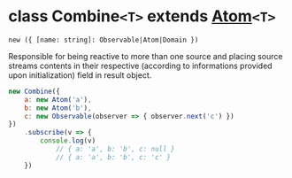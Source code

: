 # class Combine`<T>` extends [Atom](./Atom)`<T>`
`new ({ [name: string]: Observable|Atom|Domain })`

Responsible for being reactive to more than one source and placing source streams contents in their respective (according to informations provided upon initialization) field in result object.

```javascript
new Combine({
    a: new Atom('a'),
	b: new Atom('b'),
    c: new Observable(observer => { observer.next('c') })
})
    .subscribe(v => {
        console.log(v)
            // { a: 'a', b: 'b', c: null }
            // { a: 'a', b: 'b', c: 'c' }
    })
```
